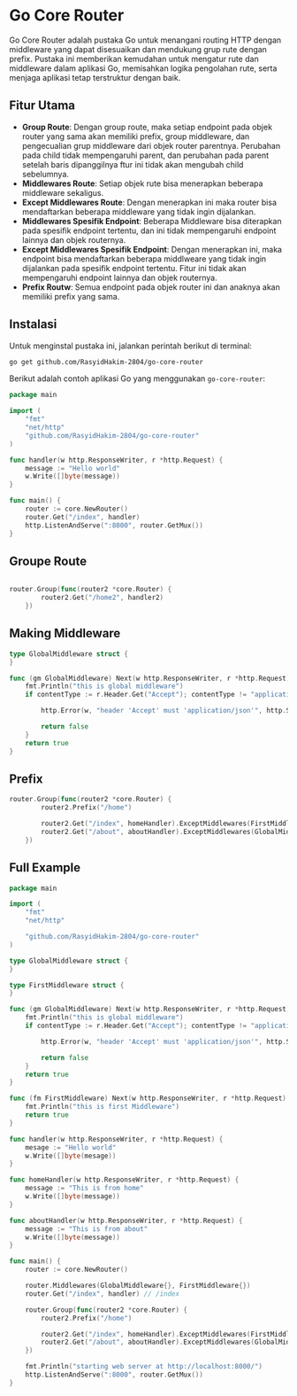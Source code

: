 # Go Core Router

Go Core Router adalah pustaka Go untuk menangani routing HTTP dengan middleware yang dapat disesuaikan dan mendukung grup rute dengan prefix. Pustaka ini memberikan kemudahan untuk mengatur rute dan middleware dalam aplikasi Go, memisahkan logika pengolahan rute, serta menjaga aplikasi tetap terstruktur dengan baik.

## Fitur Utama

- **Group Route**: Dengan group route, maka setiap endpoint pada objek router yang sama akan memiliki prefix, group middleware, dan pengecualian grup middleware dari objek router parentnya. Perubahan pada child tidak mempengaruhi parent, dan perubahan pada parent setelah baris dipanggilnya ftur ini tidak akan mengubah child sebelumnya. 
- **Middlewares Route**: Setiap objek rute bisa menerapkan beberapa middleware sekaligus.
- **Except Middlewares Route**: Dengan menerapkan ini maka router bisa mendaftarkan beberapa middleware yang tidak ingin dijalankan. 
- **Middlewares Spesifik Endpoint**: Beberapa Middleware bisa diterapkan pada spesifik endpoint tertentu, dan ini tidak mempengaruhi endpoint lainnya dan objek routernya.
- **Except Middlewares Spesifik Endpoint**: Dengan menerapkan ini, maka endpoint bisa mendaftarkan beberapa middlweare yang tidak ingin dijalankan pada spesifik endpoint tertentu. Fitur ini tidak akan mempengaruhi endpoint lainnya dan objek routernya.
- **Prefix Routw**: Semua endpoint pada objek router ini dan anaknya akan memiliki prefix yang sama.

## Instalasi

Untuk menginstal pustaka ini, jalankan perintah berikut di terminal:

```bash
go get github.com/RasyidHakim-2804/go-core-router
```

Berikut adalah contoh aplikasi Go yang menggunakan `go-core-router`:

```go
package main

import (
    "fmt"
    "net/http"
    "github.com/RasyidHakim-2804/go-core-router"
)

func handler(w http.ResponseWriter, r *http.Request) {
    message := "Hello world"
    w.Write([]byte(message))
}

func main() {
    router := core.NewRouter()
    router.Get("/index", handler)
    http.ListenAndServe(":8000", router.GetMux())
}
```
## Groupe Route

```go

router.Group(func(router2 *core.Router) {
		router2.Get("/home2", handler2)
	})

```

## Making Middleware
```go
type GlobalMiddleware struct {
}

func (gm GlobalMiddleware) Next(w http.ResponseWriter, r *http.Request) bool {
	fmt.Println("this is global middleware")
	if contentType := r.Header.Get("Accept"); contentType != "application/json" {

		http.Error(w, "header 'Accept' must 'application/json'", http.StatusUnsupportedMediaType)

		return false
	}
	return true
}
```
## Prefix

```go
router.Group(func(router2 *core.Router) {
		router2.Prefix("/home")

		router2.Get("/index", homeHandler).ExceptMiddlewares(FirstMiddleware{})   // /home/index
		router2.Get("/about", aboutHandler).ExceptMiddlewares(GlobalMiddleware{}) // /home/about
	})
```

## Full Example

```go
package main

import (
	"fmt"
	"net/http"

	"github.com/RasyidHakim-2804/go-core-router"
)

type GlobalMiddleware struct {
}

type FirstMiddleware struct {
}

func (gm GlobalMiddleware) Next(w http.ResponseWriter, r *http.Request) bool {
	fmt.Println("this is global middleware")
	if contentType := r.Header.Get("Accept"); contentType != "application/json" {

		http.Error(w, "header 'Accept' must 'application/json'", http.StatusUnsupportedMediaType)

		return false
	}
	return true
}

func (fm FirstMiddleware) Next(w http.ResponseWriter, r *http.Request) bool {
	fmt.Println("this is first Middleware")
	return true
}

func handler(w http.ResponseWriter, r *http.Request) {
	mesage := "Hello world"
	w.Write([]byte(mesage))
}

func homeHandler(w http.ResponseWriter, r *http.Request) {
	message := "This is from home"
	w.Write([]byte(message))
}

func aboutHandler(w http.ResponseWriter, r *http.Request) {
	message := "This is from about"
	w.Write([]byte(message))
}

func main() {
	router := core.NewRouter()

	router.Middlewares(GlobalMiddleware{}, FirstMiddleware{})
	router.Get("/index", handler) // /index

	router.Group(func(router2 *core.Router) {
		router2.Prefix("/home")

		router2.Get("/index", homeHandler).ExceptMiddlewares(FirstMiddleware{})   // /home/index
		router2.Get("/about", aboutHandler).ExceptMiddlewares(GlobalMiddleware{}) // /home/about
	})

	fmt.Println("starting web server at http://localhost:8000/")
	http.ListenAndServe(":8000", router.GetMux())
}

```